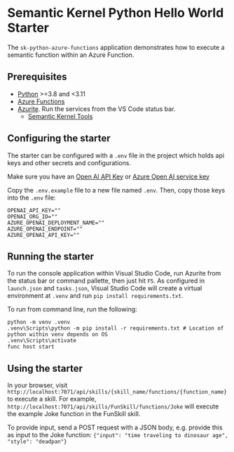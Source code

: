 # Semantic Kernel Python Hello World Starter

The `sk-python-azure-functions` application demonstrates how to execute a semantic function within an Azure Function.

## Prerequisites

- [Python](https://www.python.org/downloads/) >=3.8 and <3.11
- [Azure Functions](https://marketplace.visualstudio.com/items?itemName=ms-azuretools.vscode-azurefunctions)
- [Azurite](https://marketplace.visualstudio.com/items?itemName=Azurite.azurite). Run the services from the VS Code status bar.
  - [Semantic Kernel Tools](https://marketplace.visualstudio.com/items?itemName=ms-semantic-kernel.semantic-kernel)

## Configuring the starter

The starter can be configured with a `.env` file in the project which holds api keys and other secrets and configurations.

Make sure you have an
[Open AI API Key](https://openai.com/api/) or
[Azure Open AI service key](https://learn.microsoft.com/azure/cognitive-services/openai/quickstart?pivots=rest-api)

Copy the `.env.example` file to a new file named `.env`. Then, copy those keys into the `.env` file:

```
OPENAI_API_KEY=""
OPENAI_ORG_ID=""
AZURE_OPENAI_DEPLOYMENT_NAME=""
AZURE_OPENAI_ENDPOINT=""
AZURE_OPENAI_API_KEY=""
```

## Running the starter

To run the console application within Visual Studio Code, run Azurite from the status bar or command pallette, then just hit `F5`.
As configured in `launch.json` and `tasks.json`, Visual Studio Code will create a virtual environment at `.venv` and run `pip install requirements.txt`.

To run from command line, run the following:

```
python -m venv .venv
.venv\Scripts\python -m pip install -r requirements.txt # Location of python within venv depends on OS
.venv\Scripts\activate
func host start
```

## Using the starter

In your browser, visit `http://localhost:7071/api/skills/{skill_name/functions/{function_name}` to execute a skill.
For example, `http://localhost:7071/api/skills/FunSkill/functions/Joke` will execute the example Joke function in the FunSkill skill.

To provide input, send a POST request with a JSON body, e.g. provide this as input to the Joke function:
`{"input": "time traveling to dinosaur age", "style": "deadpan"}`
